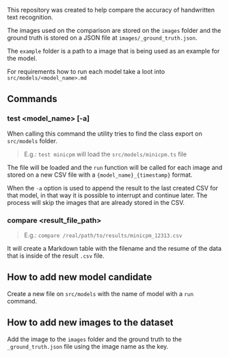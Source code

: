 This repository was created to help compare the accuracy of handwritten text recognition.

The images used on the comparison are stored on the `images` folder and the ground truth
is stored on a JSON file at `images/_ground_truth.json`.

The `example` folder is a path to a image that is being used as an example for the model.

For requirements how to run each model take a loot into `src/models/<model_name>.md`

## Commands

### test \<model_name\> [-a]

When calling this command the utility tries to find the class export on `src/models` folder. 

> E.g.: `test minicpm` will load the `src/models/minicpm.ts` file

The file will be loaded and the `run` function will be called for each image and stored on a new CSV file with a `{model_name}_{timestamp}` format.

When the `-a` option is used to append the result to the last created CSV for that model, in that way it is possible to interrupt and continue later. The process will skip the images that are already stored in the CSV.


### compare \<result_file_path\>

> E.g.: `compare /real/path/to/results/minicpm_12313.csv` 

It will create a Markdown table with the filename and the resume of the data that is inside of the result `.csv` file.

## How to add new model candidate

Create a new file on `src/models` with the name of model with a `run` command.


## How to add new images to the dataset

Add the image to the `images` folder and the ground truth to the `_ground_truth.json` file using the image name as the key.